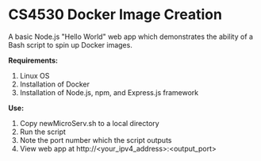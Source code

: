 # CS4530 Docker Image Creation  

A basic Node.js "Hello World" web app which demonstrates the ability of a Bash script to spin up Docker images.  

**Requirements:**  
1. Linux OS  
2. Installation of Docker  
3. Installation of Node.js, npm, and Express.js framework  

**Use:**  
1. Copy newMicroServ.sh to a local directory  
2. Run the script  
3. Note the port number which the script outputs  
4. View web app at http://<your_ipv4_address>:<output_port>
